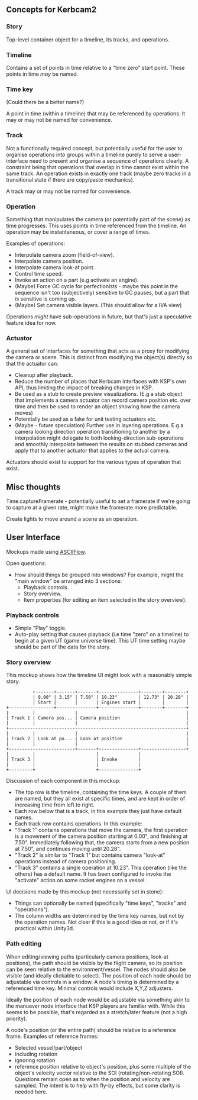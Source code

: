 ﻿## Concepts for Kerbcam2

### Story

Top-level container object for a timeline, its tracks, and operations.

### Timeline

Contains a set of points in time relative to a "time zero" start point. These
points in time *may* be named.

### Time key

(Could there be a better name?)

A point in time (within a timeline) that may be referenced by operations. It
may or may not be named for convenience.

### Track

Not a functionally required concept, but potentially useful for the user to
organise operations into groups within a timeline purely to serve a
user-interface need to present and organise a sequence of operations clearly. A
constraint being that operations that overlap in time cannot exist within the
same track. An operation exists in exactly one track (maybe zero tracks in a
transitional state if there are copy/paste mechanics).

A track may or may not be named for convenience.

### Operation

Something that manipulates the camera (or potentially part of the scene) as
time progresses. This uses points in time referenced from the timeline. An
operation may be instantaneous, or cover a range of times.

Examples of operations:
* Interpolate camera zoom (field-of-view).
* Interpolate camera position.
* Interpolate camera look-at point.
* Control time speed.
* Invoke an action on a part (e.g activate an engine).
* (Maybe) Force GC cycle for perfectionists - maybe this point in the sequence
  isn't too (subjectively) sensitive to GC pauses, but a part that *is*
  sensitive is coming up.
* (Maybe) Set camera visible layers. (This should allow for a IVA view)

Operations *might* have sub-operations in future, but that's just a
speculative feature idea for now.

### Actuator

A general set of interfaces for something that acts as a proxy for modifying
the camera or scene. This is distinct from modifying the object(s) directly so
that the actuator can:

* Cleanup after playback.
* Reduce the number of places that Kerbcam interfaces with KSP's own API, thus
  limiting the impact of breaking changes in KSP.
* Be used as a stub to create preview visualizations. (E.g a stub object that
  implements a camera actuator can record camera position etc. over time and
  then be used to render an object showing how the camera moves)
* Potentially be used as a fake for unit testing actuators etc.
* (Maybe - future speculation) Further use in layering operations. E.g a
  camera looking direction operation transitioning to another by a
  interpolation might delegate to both looking-direction sub-operations and
  smoothly interpolate between the results on stubbed cameras and apply that to
  another actuator that applies to the actual camera.

Actuators should exist to support for the various types of operation that
exist.

## Misc thoughts

Time.captureFramerate - potentially useful to set a framerate if we're going
to capture at a given rate, might make the framerate more predictable.

Create lights to move around a scene as an operation.

## User Interface

Mockups made using [ASCIIFlow](http://asciiflow.com/).

Open questions:
* How should things be grouped into windows? For example, might the "main
  window" be arranged into 3 sections:
  * Playback controls.
  * Story overview.
  * Item properties (for editing an item selected in the story overview).

### Playback controls

* Simple "Play" toggle.
* Auto-play setting that causes playback (i.e time "zero" on a timeline) to
  begin at a given UT (game universe time). This UT time setting maybe should
  be part of the data for the story.

### Story overview

This mockup shows how the timeline UI might look with a reasonably simple
story.


              +-------+-------+-------+---------------+--------+--------+
              | 0.00" | 3.15" | 7.50" | 10.23"        | 12.73" | 20.28" |
              | Start |       |       | Engines start |        |        |
    +-----------------+---------------+---------------+--------+--------+
    |         |               |                                         |
    | Track 1 | Camera pos... | Camera position                         |
    |         |               |                                         |
    +-------------------------------------------------------------------+
    |         |               |                                         |
    | Track 2 | Look at po... | Look at position                        |
    |         |               |                                         |
    +-------------------------+-------+---------------+-----------------+
    |         |                       |               |
    | Track 3 |                       | Invoke        |
    |         |                       |               |
    +---------+                       +---------------+

Discussion of each component in this mockup:
* The top row is the timeline, containing the time keys. A couple of them are
  named, but they all exist at specific times, and are kept in order of
  increasing time from left to right.
* Each row below that is a track, in this example they just have default names.
* Each track row contains operations. In this example:
 * "Track 1" contains operations that move the camera, the first operation is a
   movement of the camera position starting at 0.00", and finishing at 7.50".
   Immediately following that, the camera starts from a new position at 7.50",
   and continues moving until 20.28".
 * "Track 2" is similar to "Track 1" but contains camera "look-at" operations
   instead of camera positioning.
 * "Track 3" contains a single operation at 10.23". This operation (like the
   others) has a default name. It has been configured to invoke the "activate"
   action on some rocket engines on a vessel.

UI decisions made by this mockup (not necessarily set in stone):
* Things can optionally be named (specifically "time keys", "tracks" and
  "operations").
* The column widths are determined by the time key names, but not by the
  operation names. Not clear if this is a good idea or not, or if it's
  practical within Unity3d.

### Path editing

When editing/viewing paths (particularly camera positions, look-at positions),
the path should be visible by the flight camera, so its position can be seen
relative to the environment/vessel. The nodes should also be visible (and
ideally clickable to select). The position of each node should be adjustable
via controls in a window. A node's timing is determined by a referenced time
key. Minimal controls would include X,Y,Z adjusters.

Ideally the position of each node would be adjustable via something akin to the
manuever node interface that KSP players are familiar with. While this seems to
be possible, that's regarded as a stretch/later feature (not a high priority).

A node's position (or the entire path) should be relative to a reference frame.
Examples of reference frames:

* Selected vessel/part/object
 * including rotation
 * ignoring rotation
 * reference position relative to object's position, plus some multiple of the
   object's velocity vector relative to the SOI (rotating/non-rotating SOI).
   Questions remain open as to when the position and velocity are sampled. The
   intent is to help with fly-by effects, but some clarity is needed here.
